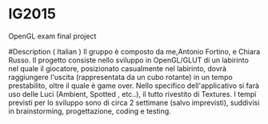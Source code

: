 # IG2015
OpenGL exam final project 

#Description ( Italian )
Il gruppo è composto da me,Antonio Fortino, e Chiara Russo.
Il progetto consiste nello sviluppo in OpenGL/GLUT di un labirinto nel quale il giocatore, posizionato casualmente nel labirinto, dovrà raggiungere l'uscita (rappresentata da un cubo rotante) in un tempo prestabilito, oltre il quale è game over.
Nello specifico dell'applicativo si farà uso delle Luci (Ambient, Spotted , etc..), il tutto rivestito di Textures.
I tempi previsti per lo sviluppo sono di circa 2 settimane (salvo imprevisti), suddivisi in brainstorming, progettazione, coding e testing.

